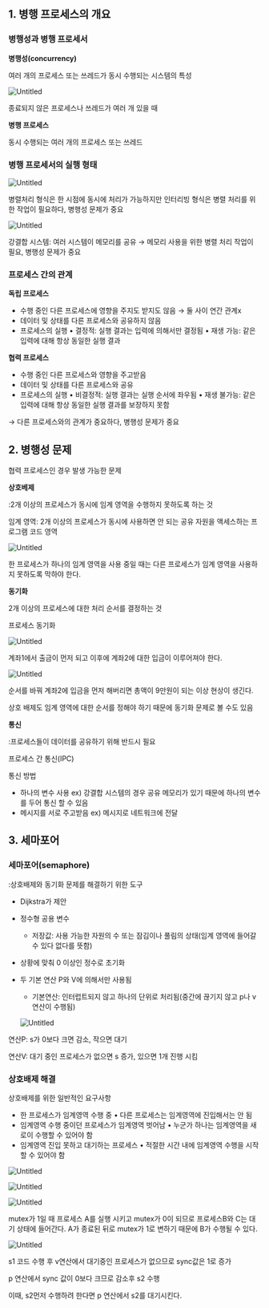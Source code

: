 ## 1. 병행 프로세스의 개요

### 병행성과 병행 프로세서

**병행성(concurrency)**

여러 개의 프로세스 또는 쓰레드가 동시 수행되는 시스템의 특성

![Untitled](https://prod-files-secure.s3.us-west-2.amazonaws.com/843dea1e-9ee5-4660-b7d5-c49f782187cc/35a8f6c0-3471-4357-8f13-6f7318f9f1b3/Untitled.png)

종료되지 않은 프로세스나 쓰레드가 여러 개 있을 때

**병행 프로세스**

동시 수행되는 여러 개의 프로세스 또는 쓰레드

### 병행 프로세서의 실행 형태

![Untitled](https://prod-files-secure.s3.us-west-2.amazonaws.com/843dea1e-9ee5-4660-b7d5-c49f782187cc/44d72342-4f08-4d1a-9672-51f60b8d9c4e/Untitled.png)

병렬처리 형식은 한 시점에 동시에 처리가 가능하지만 인터리빙 형식은 병렬 처리를 위한 작업이 필요하다, 병행성 문제가 중요

![Untitled](https://prod-files-secure.s3.us-west-2.amazonaws.com/843dea1e-9ee5-4660-b7d5-c49f782187cc/0a94e671-f6ca-4f78-b39d-df73ec576bda/Untitled.png)

강결합 시스템: 여러 시스템이 메모리를 공유 → 메모리 사용을 위한 병렬 처리 작업이 필요, 병행성 문제가 중요

### 프로세스 간의 관계

**독립 프로세스**

- 수행 중인 다른 프로세스에 영향을 주지도 받지도 않음 → 둘 사이 연간 관계x
- 데이터 및 상태를 다른 프로세스와 공유하지 않음
- 프로세스의 실행
• 결정적: 실행 결과는 입력에 의해서만 결정됨
• 재생 가능: 같은 입력에 대해 항상 동일한 실행 결과

**협력 프로세스**

- 수행 중인 다른 프로세스와 영향을 주고받음
- 데이터 및 상태를 다른 프로세스와 공유
- 프로세스의 실행
• 비결정적: 실행 결과는 실행 순서에 좌우됨
• 재생 불가능: 같은 입력에 대해 항상 동일한 실행 결과를 보장하지 못함

→ 다른 프로세스와의 관계가 중요하다, 병행성 문제가 중요

## 2. 병행성 문제

협력 프로세스인 경우 발생 가능한 문제

**상호베제**

:2개 이상의 프로세스가 동시에 임계 영역을 수행하지 못하도록 하는 것

임계 영역: 2개 이상의 프로세스가 동시에 사용하면 안 되는 공유 자원을 액세스하는 프로그램 코드 영역

![Untitled](https://prod-files-secure.s3.us-west-2.amazonaws.com/843dea1e-9ee5-4660-b7d5-c49f782187cc/5f0d7d31-bb17-4bc1-afdb-e7b2af525b30/Untitled.png)

한 프로세스가 하나의 임계 영역을 사용 중일 때는 다른 프로세스가 임계 영역을 사용하지 못하도록 막하야 한다. 

**동기화** 

2개 이상의 프로세스에 대한 처리 순서를 결정하는 것

프로세스 동기화

![Untitled](https://prod-files-secure.s3.us-west-2.amazonaws.com/843dea1e-9ee5-4660-b7d5-c49f782187cc/8344568d-9653-4b32-bd4e-8718b8df33b1/Untitled.png)

계좌1에서 출금이 먼저 되고 이후에 계좌2에 대한 입금이 이루어져야 한다.

![Untitled](https://prod-files-secure.s3.us-west-2.amazonaws.com/843dea1e-9ee5-4660-b7d5-c49f782187cc/8e6d7d28-36df-4ac9-b9b5-a8d1eb293c0b/Untitled.png)

순서를 바꿔 계좌2에 입금을 먼저 해버리면 총액이 9만원이 되는 이상 현상이 생긴다.

상호 배제도 임계 영역에 대한 순서를 정해야 하기 때문에 동기화 문제로 볼 수도 있음

**통신**

:프로세스들이 데이터를 공유하기 위해 반드시 필요

프로세스 간 통신(IPC)

통신 방법

- 하나의 변수 사용 ex) 강결합 시스템의 경우 공유 메모리가 있기 때문에 하나의 변수를 두어 통신 할 수 있음
- 메시지를 서로 주고받음 ex) 메시지로 네트워크에 전달

## 3. 세마포어

### 세마포어(semaphore)

:상호배제와 동기화 문제를 해결하기 위한 도구

- Dijkstra가 제안
- 정수형 공용 변수
    - 저장값: 사용 가능한 자원의 수 또는 잠김이나 풀림의 상태(임계 영역에 들어갈 수 있다 없다를 뜻함)
- 상황에 맞춰 0 이상인 정수로 초기화
- 두 기본 연산 P와  V에 의해서만 사용됨
    - 기본연산: 인터럽트되지 않고 하나의 단위로 처리됨(중간에 끊기지 않고 p나 v 연산이 수행됨)
    
    ![Untitled](https://prod-files-secure.s3.us-west-2.amazonaws.com/843dea1e-9ee5-4660-b7d5-c49f782187cc/d2173be6-ebc5-471c-a862-5c911b5b19e9/Untitled.png)
    

연산P: s가 0보다 크면 감소, 작으면 대기

연산V: 대기 중인 프로세스가 없으면 s 증가, 있으면 1개 진행 시킴  

### 상호배제 해결

상호배제를 위한 일반적인 요구사항

- 한 프로세스가 임계영역 수행 중
• 다른 프로세스는 임계영역에 진입해서는 안 됨
- 임계영역 수행 중이던 프로세스가 임계영역 벗어남
• 누군가 하나는 임계영역을 새로이 수행할 수 있어야 함
- 임계영역 진입 못하고 대기하는 프로세스
• 적절한 시간 내에 임계영역 수행을 시작할 수 있어야 함

![Untitled](https://prod-files-secure.s3.us-west-2.amazonaws.com/843dea1e-9ee5-4660-b7d5-c49f782187cc/94c141cc-05c9-4c71-9243-4684a6790863/Untitled.png)

![Untitled](https://prod-files-secure.s3.us-west-2.amazonaws.com/843dea1e-9ee5-4660-b7d5-c49f782187cc/00f9ab67-34ca-4098-bc72-6813a9e91f8b/Untitled.png)

![Untitled](https://prod-files-secure.s3.us-west-2.amazonaws.com/843dea1e-9ee5-4660-b7d5-c49f782187cc/31165a87-aa51-4c51-9215-be5f70ff7512/Untitled.png)

mutex가 1일 때 프로세스 A를 실행 시키고 mutex가 0이 되므로 프로세스B와 C는 대기 상태에 들어간다. A가 종료된 뒤로 mutex가 1로 변하기 때문에 B가 수행될 수 있다.  

![Untitled](https://prod-files-secure.s3.us-west-2.amazonaws.com/843dea1e-9ee5-4660-b7d5-c49f782187cc/2176b87a-017e-4bb3-b91b-f47b5bf60365/Untitled.png)

s1 코드 수행 후 v연산에서 대기중인 프로세스가 없으므로 sync값은 1로 증가

p 연산에서 sync 값이 0보다 크므로 감소후 s2 수행

이때, s2먼저 수행하려 한다면 p 연산에서 s2를 대기시킨다.